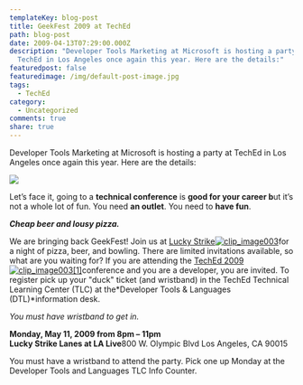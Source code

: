 ```yaml
---
templateKey: blog-post
title: GeekFest 2009 at TechEd
path: blog-post
date: 2009-04-13T07:29:00.000Z
description: "Developer Tools Marketing at Microsoft is hosting a party at
  TechEd in Los Angeles once again this year. Here are the details:"
featuredpost: false
featuredimage: /img/default-post-image.jpg
tags:
  - TechEd
category:
  - Uncategorized
comments: true
share: true
---
```

Developer Tools Marketing at Microsoft is hosting a party at TechEd in Los Angeles once again this year. Here are the details:

![](/img/geekfest.gif)

Let’s face it, going to a **technical conference** is **good for your career b**ut it’s not a whole lot of fun. You need **an outlet**. You need to **have fun**.

***Cheap beer and lousy pizza.***

We are bringing back GeekFest! Join us at [Lucky Strike![clip_image003](https://ardalis.com/wp-content/files/media/image/WindowsLiveWriter/GeekFest2009atTechEd_C7CA/clip_image003_167967c5-9092-4443-ae75-c635a481f9d2.gif "clip_image003")](http://www.bowlluckystrike.com/locations/info/?id=26)for a night of pizza, beer, and bowling. There are limited invitations available, so what are you waiting for? If you are attending the [TechEd 2009![clip_image003\[1\]](https://ardalis.com/wp-content/files/media/image/WindowsLiveWriter/GeekFest2009atTechEd_C7CA/clip_image003%5B1%5D_831c1774-e214-45e6-a41a-b1f846fd39fa.gif "clip_image003[1]")](http://www.msteched.com/)conference and you are a developer, you are invited. To register pick up your "duck" ticket (and wristband) in the TechEd Technical Learning Center (TLC) at the*Developer Tools & Languages (DTL)*information desk.

*You must have wristband to get in.*

**Monday, May 11, 2009 from 8pm – 11pm**\
**Lucky Strike Lanes at LA Live**800 W. Olympic Blvd Los Angeles, CA 90015

You must have a wristband to attend the party. Pick one up Monday at the Developer Tools and Languages TLC Info Counter.